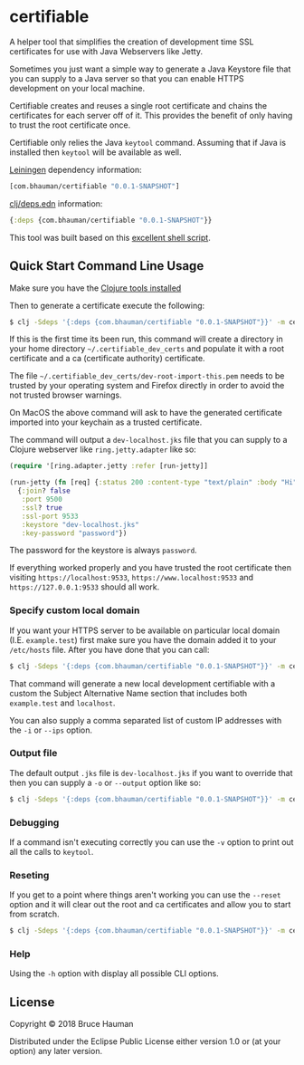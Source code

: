 # certifiable

A helper tool that simplifies the creation of development time SSL
certificates for use with Java Webservers like Jetty.

Sometimes you just want a simple way to generate a Java Keystore file
that you can supply to a Java server so that you can enable HTTPS
development on your local machine.

Certifiable creates and reuses a single root certificate and chains
the certificates for each server off of it. This provides the benefit
of only having to trust the root certificate once.

Certifiable only relies the Java `keytool` command. Assuming that if
Java is installed then `keytool` will be available as well.

[Leiningen](https://leiningen.org) dependency information:

```clj
[com.bhauman/certifiable "0.0.1-SNAPSHOT"]
```

[clj/deps.edn](https://clojure.org/guides/deps_and_cli) information:

```clj
{:deps {com.bhauman/certifiable "0.0.1-SNAPSHOT"}}
```

This tool was built based on this [excellent shell script](https://gist.github.com/granella/01ba0944865d99227cf080e97f4b3cb6).

## Quick Start Command Line Usage

Make sure you have the [Clojure tools installed](https://clojure.org/guides/getting_started#_installation_on_mac_via_code_brew_code)

Then to generate a certificate execute the following:

```sh
$ clj -Sdeps '{:deps {com.bhauman/certifiable "0.0.1-SNAPSHOT"}}' -m certifiable.main
```

If this is the first time its been run, this command will create a
directory in your home directory `~/.certifiable_dev_certs` and
populate it with a root certificate and a ca (certificate authority)
certificate.

The file `~/.certifiable_dev_certs/dev-root-import-this.pem` needs to
be trusted by your operating system and Firefox directly in order to
avoid the not trusted browser warnings.

On MacOS the above command will ask to have the generated certificate
imported into your keychain as a trusted certificate.

The command will output a `dev-localhost.jks` file that you can supply
to a Clojure webserver like `ring.jetty.adapter` like so:

```clj
(require '[ring.adapter.jetty :refer [run-jetty]]

(run-jetty (fn [req] {:status 200 :content-type "text/plain" :body "Hi"}))
  {:join? false
   :port 9500
   :ssl? true
   :ssl-port 9533
   :keystore "dev-localhost.jks"
   :key-password "password"})
```

The password for the keystore is always `password`.

If everything worked properly and you have trusted the root
certificate then visiting `https://localhost:9533`,
`https://www.localhost:9533` and `https://127.0.0.1:9533` should all
work.

### Specify custom local domain

If you want your HTTPS server to be available on particular local
domain (I.E. `example.test`) first make sure you have the domain added it to your
`/etc/hosts` file. After you have done that you can call:

```sh
$ clj -Sdeps '{:deps {com.bhauman/certifiable "0.0.1-SNAPSHOT"}}' -m certifiable.main -d "example.test,localhost"
```

That command will generate a new local development certifiable with a
custom the Subject Alternative Name section that includes both
`example.test` and `localhost`.

You can also supply a comma separated list of custom IP addresses with the `-i` or `--ips` option.

### Output file

The default output `.jks` file is `dev-localhost.jks` if you want to
override that then you can supply a `-o` or `--output` option like so:

```sh
$ clj -Sdeps '{:deps {com.bhauman/certifiable "0.0.1-SNAPSHOT"}}' -m certifiable.main -d "example.test,localhost" -o "dev-example.jks"
```

### Debugging

If a command isn't executing correctly you can use the `-v` option to
print out all the calls to `keytool`.

### Reseting

If you get to a point where things aren't working you can use the
`--reset` option and it will clear out the root and ca certificates
and allow you to start from scratch.

```sh
$ clj -Sdeps '{:deps {com.bhauman/certifiable "0.0.1-SNAPSHOT"}}' -m certifiable.main --reset
```

### Help 

Using the `-h` option with display all possible CLI options.

## License

Copyright © 2018 Bruce Hauman

Distributed under the Eclipse Public License either version 1.0 or (at
your option) any later version.
